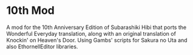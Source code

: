 # 10th Mod
A mod for the 10th Anniversary Edition of Subarashiki Hibi that ports the Wonderful Everyday translation, along with an original translation of Knockin' on Heaven's Door.
Using Gambs' scripts for Sakura no Uta and also EthornellEditor libraries.
